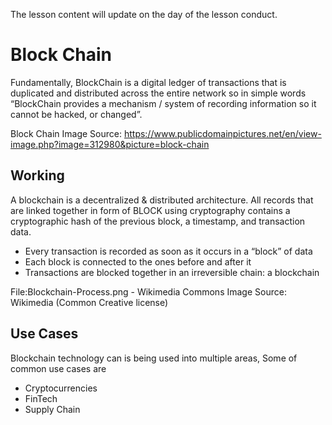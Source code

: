 The lesson content will update on the day of the lesson conduct.

# Block Chain
Fundamentally, BlockChain is a digital ledger of transactions that is duplicated and distributed across the entire network so in simple words “BlockChain provides a mechanism / system of recording information so it cannot be hacked, or changed”.



Block Chain
Image Source:  https://www.publicdomainpictures.net/en/view-image.php?image=312980&picture=block-chain

 

## Working
A blockchain is a decentralized & distributed architecture. All records that are linked together in form of BLOCK using cryptography contains a cryptographic hash of the previous block, a timestamp, and transaction data.

- Every transaction is recorded as soon as it occurs in a “block” of data
- Each block is connected to the ones before and after it
- Transactions are blocked together in an irreversible chain: a blockchain


File:Blockchain-Process.png - Wikimedia Commons
Image Source:  Wikimedia (Common Creative license)

## Use Cases
Blockchain technology can is being used into multiple areas, Some of common use cases are

- Cryptocurrencies
- FinTech
- Supply Chain

